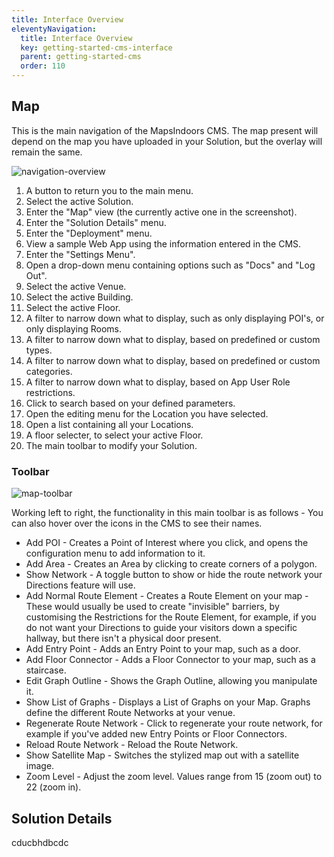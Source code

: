 ```yaml
---
title: Interface Overview
eleventyNavigation:
  title: Interface Overview
  key: getting-started-cms-interface
  parent: getting-started-cms
  order: 110
---
```


## Map

This is the main navigation of the MapsIndoors CMS. The map present will depend on the map you have uploaded in your Solution, but the overlay will remain the same.

![navigation-overview](/assets/getting-started/cms/navigation-overview.png)

1. A button to return you to the main menu.
1. Select the active Solution.
1. Enter the "Map" view (the currently active one in the screenshot).
1. Enter the "Solution Details" menu.
1. Enter the "Deployment" menu.
1. View a sample Web App using the information entered in the CMS.
1. Enter the "Settings Menu".
1. Open a drop-down menu containing options such as "Docs" and "Log Out".
1. Select the active Venue.
1. Select the active Building.
1. Select the active Floor.
1. A filter to narrow down what to display, such as only displaying POI's, or only displaying Rooms.
1. A filter to narrow down what to display, based on predefined or custom types.
1. A filter to narrow down what to display, based on predefined or custom categories.
1. A filter to narrow down what to display, based on App User Role restrictions.
1. Click to search based on your defined parameters.
1. Open the editing menu for the Location you have selected.
1. Open a list containing all your Locations.
1. A floor selecter, to select your active Floor.
1. The main toolbar to modify your Solution.

### Toolbar

![map-toolbar](/assets/getting-started/cms/map-toolbar.png)

Working left to right, the functionality in this main toolbar is as follows - You can also hover over the icons in the CMS to see their names.

* Add POI - Creates a Point of Interest where you click, and opens the configuration menu to add information to it.
* Add Area - Creates an Area by clicking to create corners of a polygon.
* Show Network - A toggle button to show or hide the route network your Directions feature will use.
* Add Normal Route Element - Creates a Route Element on your map - These would usually be used to create "invisible" barriers, by customising the Restrictions for the Route Element, for example, if you do not want your Directions to guide your visitors down a specific hallway, but there isn't a physical door present.
* Add Entry Point - Adds an Entry Point to your map, such as a door.
* Add Floor Connector - Adds a Floor Connector to your map, such as a staircase.
* Edit Graph Outline - Shows the Graph Outline, allowing you manipulate it.
* Show List of Graphs - Displays a List of Graphs on your Map. Graphs define the different Route Networks at your venue.
* Regenerate Route Network - Click to regenerate your route network, for example if you've added new Entry Points or Floor Connectors.
* Reload Route Network - Reload the Route Network.
* Show Satellite Map - Switches the stylized map out with a satellite image.
* Zoom Level - Adjust the zoom level. Values range from 15 (zoom out) to 22 (zoom in).

## Solution Details

cducbhdbcdc
